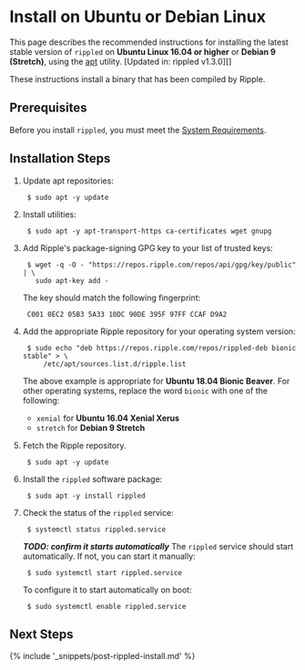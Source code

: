 # Install on Ubuntu or Debian Linux

This page describes the recommended instructions for installing the latest stable version of `rippled` on **Ubuntu Linux 16.04 or higher** or **Debian 9 (Stretch)**, using the [apt](https://help.ubuntu.com/lts/serverguide/apt.html) utility. [Updated in: rippled v1.3.0][]

These instructions install a binary that has been compiled by Ripple.


## Prerequisites

Before you install `rippled`, you must meet the [System Requirements](system-requirements.html).


## Installation Steps

1. Update apt repositories:

        $ sudo apt -y update

2. Install utilities:

        $ sudo apt -y apt-transport-https ca-certificates wget gnupg

3. Add Ripple's package-signing GPG key to your list of trusted keys:

        $ wget -q -O - "https://repos.ripple.com/repos/api/gpg/key/public" | \
          sudo apt-key add -

    The key should match the following fingerprint:

        C001 0EC2 05B3 5A33 10DC 90DE 395F 97FF CCAF D9A2

4. Add the appropriate Ripple repository for your operating system version:

        $ sudo echo "deb https://repos.ripple.com/repos/rippled-deb bionic stable" > \
            /etc/apt/sources.list.d/ripple.list

    The above example is appropriate for **Ubuntu 18.04 Bionic Beaver**. For other operating systems, replace the word `bionic` with one of the following:

    - `xenial` for **Ubuntu 16.04 Xenial Xerus**
    - `stretch` for **Debian 9 Stretch**

5. Fetch the Ripple repository.

        $ sudo apt -y update

6. Install the `rippled` software package:

        $ sudo apt -y install rippled

7. Check the status of the `rippled` service:

        $ systemctl status rippled.service

    ***TODO: confirm it starts automatically***
    The `rippled` service should start automatically. If not, you can start it manually:

        $ sudo systemctl start rippled.service

    To configure it to start automatically on boot:

        $ sudo systemctl enable rippled.service



## Next Steps

{% include '_snippets/post-rippled-install.md' %}
